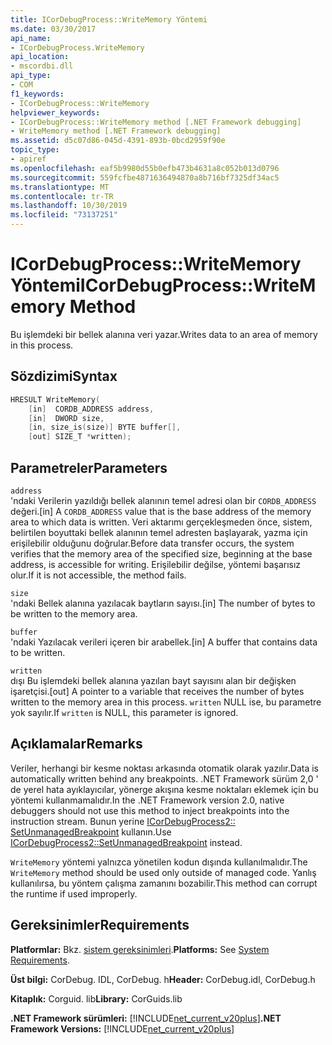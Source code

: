 ```yaml
---
title: ICorDebugProcess::WriteMemory Yöntemi
ms.date: 03/30/2017
api_name:
- ICorDebugProcess.WriteMemory
api_location:
- mscordbi.dll
api_type:
- COM
f1_keywords:
- ICorDebugProcess::WriteMemory
helpviewer_keywords:
- ICorDebugProcess::WriteMemory method [.NET Framework debugging]
- WriteMemory method [.NET Framework debugging]
ms.assetid: d5c07d86-045d-4391-893b-0bcd2959f90e
topic_type:
- apiref
ms.openlocfilehash: eaf5b9980d55b0efb473b4631a8c052b013d0796
ms.sourcegitcommit: 559fcfbe4871636494870a8b716bf7325df34ac5
ms.translationtype: MT
ms.contentlocale: tr-TR
ms.lasthandoff: 10/30/2019
ms.locfileid: "73137251"
---
```

# <a name="icordebugprocesswritememory-method"></a><span data-ttu-id="88722-102">ICorDebugProcess::WriteMemory Yöntemi</span><span class="sxs-lookup"><span data-stu-id="88722-102">ICorDebugProcess::WriteMemory Method</span></span>
<span data-ttu-id="88722-103">Bu işlemdeki bir bellek alanına veri yazar.</span><span class="sxs-lookup"><span data-stu-id="88722-103">Writes data to an area of memory in this process.</span></span>  
  
## <a name="syntax"></a><span data-ttu-id="88722-104">Sözdizimi</span><span class="sxs-lookup"><span data-stu-id="88722-104">Syntax</span></span>  
  
```cpp  
HRESULT WriteMemory(  
    [in]  CORDB_ADDRESS address,  
    [in]  DWORD size,  
    [in, size_is(size)] BYTE buffer[],  
    [out] SIZE_T *written);  
```  
  
## <a name="parameters"></a><span data-ttu-id="88722-105">Parametreler</span><span class="sxs-lookup"><span data-stu-id="88722-105">Parameters</span></span>  
 `address`  
 <span data-ttu-id="88722-106">'ndaki Verilerin yazıldığı bellek alanının temel adresi olan bir `CORDB_ADDRESS` değeri.</span><span class="sxs-lookup"><span data-stu-id="88722-106">[in] A `CORDB_ADDRESS` value that is the base address of the memory area to which data is written.</span></span> <span data-ttu-id="88722-107">Veri aktarımı gerçekleşmeden önce, sistem, belirtilen boyuttaki bellek alanının temel adresten başlayarak, yazma için erişilebilir olduğunu doğrular.</span><span class="sxs-lookup"><span data-stu-id="88722-107">Before data transfer occurs, the system verifies that the memory area of the specified size, beginning at the base address, is accessible for writing.</span></span> <span data-ttu-id="88722-108">Erişilebilir değilse, yöntemi başarısız olur.</span><span class="sxs-lookup"><span data-stu-id="88722-108">If it is not accessible, the method fails.</span></span>  
  
 `size`  
 <span data-ttu-id="88722-109">'ndaki Bellek alanına yazılacak baytların sayısı.</span><span class="sxs-lookup"><span data-stu-id="88722-109">[in] The number of bytes to be written to the memory area.</span></span>  
  
 `buffer`  
 <span data-ttu-id="88722-110">'ndaki Yazılacak verileri içeren bir arabellek.</span><span class="sxs-lookup"><span data-stu-id="88722-110">[in] A buffer that contains data to be written.</span></span>  
  
 `written`  
 <span data-ttu-id="88722-111">dışı Bu işlemdeki bellek alanına yazılan bayt sayısını alan bir değişken işaretçisi.</span><span class="sxs-lookup"><span data-stu-id="88722-111">[out] A pointer to a variable that receives the number of bytes written to the memory area in this process.</span></span> <span data-ttu-id="88722-112">`written` NULL ise, bu parametre yok sayılır.</span><span class="sxs-lookup"><span data-stu-id="88722-112">If `written` is NULL, this parameter is ignored.</span></span>  
  
## <a name="remarks"></a><span data-ttu-id="88722-113">Açıklamalar</span><span class="sxs-lookup"><span data-stu-id="88722-113">Remarks</span></span>  
 <span data-ttu-id="88722-114">Veriler, herhangi bir kesme noktası arkasında otomatik olarak yazılır.</span><span class="sxs-lookup"><span data-stu-id="88722-114">Data is automatically written behind any breakpoints.</span></span> <span data-ttu-id="88722-115">.NET Framework sürüm 2,0 ' de yerel hata ayıklayıcılar, yönerge akışına kesme noktaları eklemek için bu yöntemi kullanmamalıdır.</span><span class="sxs-lookup"><span data-stu-id="88722-115">In the .NET Framework version 2.0, native debuggers should not use this method to inject breakpoints into the instruction stream.</span></span> <span data-ttu-id="88722-116">Bunun yerine [ICorDebugProcess2:: SetUnmanagedBreakpoint](../../../../docs/framework/unmanaged-api/debugging/icordebugprocess2-setunmanagedbreakpoint-method.md) kullanın.</span><span class="sxs-lookup"><span data-stu-id="88722-116">Use [ICorDebugProcess2::SetUnmanagedBreakpoint](../../../../docs/framework/unmanaged-api/debugging/icordebugprocess2-setunmanagedbreakpoint-method.md) instead.</span></span>  
  
 <span data-ttu-id="88722-117">`WriteMemory` yöntemi yalnızca yönetilen kodun dışında kullanılmalıdır.</span><span class="sxs-lookup"><span data-stu-id="88722-117">The `WriteMemory` method should be used only outside of managed code.</span></span> <span data-ttu-id="88722-118">Yanlış kullanılırsa, bu yöntem çalışma zamanını bozabilir.</span><span class="sxs-lookup"><span data-stu-id="88722-118">This method can corrupt the runtime if used improperly.</span></span>  
  
## <a name="requirements"></a><span data-ttu-id="88722-119">Gereksinimler</span><span class="sxs-lookup"><span data-stu-id="88722-119">Requirements</span></span>  
 <span data-ttu-id="88722-120">**Platformlar:** Bkz. [sistem gereksinimleri](../../../../docs/framework/get-started/system-requirements.md).</span><span class="sxs-lookup"><span data-stu-id="88722-120">**Platforms:** See [System Requirements](../../../../docs/framework/get-started/system-requirements.md).</span></span>  
  
 <span data-ttu-id="88722-121">**Üst bilgi:** CorDebug. IDL, CorDebug. h</span><span class="sxs-lookup"><span data-stu-id="88722-121">**Header:** CorDebug.idl, CorDebug.h</span></span>  
  
 <span data-ttu-id="88722-122">**Kitaplık:** Corguid. lib</span><span class="sxs-lookup"><span data-stu-id="88722-122">**Library:** CorGuids.lib</span></span>  
  
 <span data-ttu-id="88722-123">**.NET Framework sürümleri:** [!INCLUDE[net_current_v20plus](../../../../includes/net-current-v20plus-md.md)]</span><span class="sxs-lookup"><span data-stu-id="88722-123">**.NET Framework Versions:** [!INCLUDE[net_current_v20plus](../../../../includes/net-current-v20plus-md.md)]</span></span>
